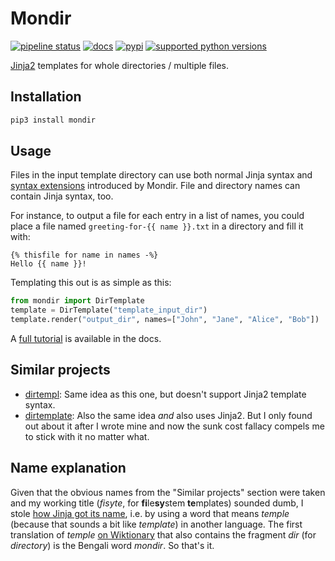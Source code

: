 # Mondir

[![pipeline status](https://gitlab.com/smheidrich/mondir/badges/main/pipeline.svg?style=flat-square)](https://gitlab.com/smheidrich/mondir/-/commits/main)
[![docs](https://img.shields.io/badge/docs-online-brightgreen?style=flat-square)](https://smheidrich.gitlab.io/mondir/)
[![pypi](https://img.shields.io/pypi/v/mondir)](https://pypi.org/project/mondir/)
[![supported python versions](https://img.shields.io/pypi/pyversions/mondir)](https://pypi.org/project/mondir/)

[Jinja2](https://jinja.palletsprojects.com/) templates for whole directories /
multiple files.

## Installation

```bash
pip3 install mondir
```

## Usage

Files in the input template directory can use both normal Jinja syntax and
[syntax extensions](doc/templates.rst) introduced by Mondir. File and directory
names can contain Jinja syntax, too.

For instance, to output a file for each entry in a list of names, you could
place a file named `greeting-for-{{ name }}.txt` in a directory and fill it
with:

```jinja
{% thisfile for name in names -%}
Hello {{ name }}!
```

Templating this out is as simple as this:

```python
from mondir import DirTemplate
template = DirTemplate("template_input_dir")
template.render("output_dir", names=["John", "Jane", "Alice", "Bob"])
```

A [full tutorial](doc/tutorial.rst) is available in the docs.

## Similar projects

- [dirtempl](https://pypi.org/project/dirtempl/): Same idea as this one, but
  doesn't support Jinja2 template syntax.
- [dirtemplate](https://pypi.org/project/dirtemplate/): Also the same idea
  *and* also uses Jinja2. But I only found out about it after I wrote mine and
  now the sunk cost fallacy compels me to stick with it no matter what.

## Name explanation

Given that the obvious names from the "Similar projects" section were taken and
my working title (*fisyte*, for **fi**le**sy**stem **te**mplates) sounded dumb,
I stole
[how Jinja got its name](https://jinja.palletsprojects.com/en/3.1.x/faq/#why-is-it-called-jinja),
i.e. by using a word that means *temple* (because that sounds a bit like
*template*) in another language.
The first translation of *temple*
[on Wiktionary](https://en.wiktionary.org/wiki/temple#Translations) that also
contains the fragment *dir* (for *directory*) is the Bengali word *mondir*.
So that's it.
